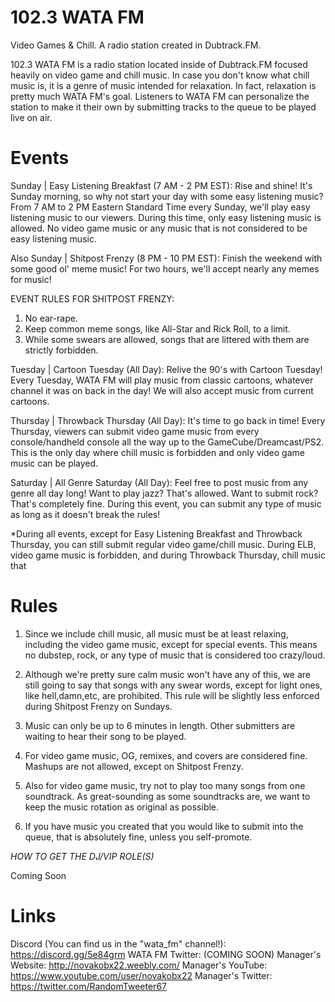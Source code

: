 # 102.3 WATA FM
Video Games &amp; Chill. A radio station created in Dubtrack.FM. 

102.3 WATA FM is a radio station located inside of Dubtrack.FM focused heavily on video game and chill music. In case you don't know what chill music is, it is a genre of music intended for relaxation. In fact, relaxation is pretty much WATA FM's goal. Listeners to WATA FM can personalize the station to make it their own by submitting tracks to the queue to be played live on air. 


# Events

Sunday | Easy Listening Breakfast (7 AM - 2 PM EST): Rise and shine! It's Sunday morning, so why not start your day with some easy listening music? From 7 AM to 2 PM Eastern Standard Time every Sunday, we'll play easy listening music to our viewers. During this time, only easy listening music is allowed. No video game music or any music that is not considered to be easy listening music.

Also Sunday | Shitpost Frenzy (8 PM - 10 PM EST): Finish the weekend with some good ol' meme music! For two hours, we'll accept nearly any memes for music!

EVENT RULES FOR SHITPOST FRENZY:

1. No ear-rape.
2. Keep common meme songs, like All-Star and Rick Roll, to a limit.
3. While some swears are allowed, songs that are littered with them are strictly forbidden.

Tuesday | Cartoon Tuesday (All Day): Relive the 90's with Cartoon Tuesday! Every Tuesday, WATA FM will play music from classic cartoons, whatever channel it was on back in the day! We will also accept music from current cartoons.

Thursday | Throwback Thursday (All Day): It's time to go back in time! Every Thursday, viewers can submit video game music from every console/handheld console all the way up to the GameCube/Dreamcast/PS2. This is the only day where chill music is forbidden and only video game music can be played.

Saturday | All Genre Saturday (All Day): Feel free to post music from any genre all day long! Want to play jazz? That's allowed. Want to submit rock? That's completely fine. During this event, you can submit any type of music as long as it doesn't break the rules!

*During all events, except for Easy Listening Breakfast and Throwback Thursday, you can still submit regular video game/chill music. During ELB, video game music is forbidden, and during Throwback Thursday, chill music that


# Rules

1. Since we include chill music, all music must be at least relaxing, including the video game music, except for special events. This means no dubstep, rock, or any type of music that is considered too crazy/loud.

2. Although we're pretty sure calm music won't have any of this, we are still going to say that songs with any swear words, except for light ones, like hell,damn,etc, are prohibited. This rule will be slightly less enforced during Shitpost Frenzy on Sundays.

3. Music can only be up to 6 minutes in length. Other submitters are waiting to hear their song to be played.

4. For video game music, OG, remixes, and covers are considered fine. Mashups are not allowed, except on Shitpost Frenzy. 

5. Also for video game music, try not to play too many songs from one soundtrack. As great-sounding as some soundtracks are, we want to keep the music rotation as original as possible.

6. If you have music you created that you would like to submit into the queue, that is absolutely fine, unless you self-promote. 


*HOW TO GET THE DJ/VIP ROLE(S)*

Coming Soon


# Links

Discord (You can find us in the "wata_fm" channel!): https://discord.gg/5e84grm
WATA FM Twitter: (COMING SOON)
Manager's Website: http://novakobx22.weebly.com/
Manager's YouTube: https://www.youtube.com/user/novakobx22
Manager's Twitter: https://twitter.com/RandomTweeter67

